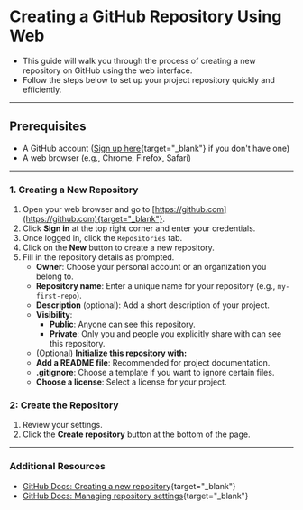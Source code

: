 
# Creating a GitHub Repository Using Web

- This guide will walk you through the process of creating a new repository on GitHub using the web interface. 
- Follow the steps below to set up your project repository quickly and efficiently.

---

## Prerequisites

- A GitHub account ([Sign up here](https://github.com/join){target="_blank"} if you don't have one)
- A web browser (e.g., Chrome, Firefox, Safari)
  
---

### 1. Creating a New Repository

1. Open your web browser and go to [https://github.com](https://github.com){target="_blank"}.
2. Click **Sign in** at the top right corner and enter your credentials.
3. Once logged in, click the `Repositories` tab.
4. Click on the **New** button to create a new repository.
5. Fill in the repository details as prompted.
      * **Owner**: Choose your personal account or an organization you belong to.
      * **Repository name**: Enter a unique name for your repository (e.g., `my-first-repo`).
      * **Description** (optional): Add a short description of your project.
      * **Visibility**:
        - **Public**: Anyone can see this repository.
        - **Private**: Only you and people you explicitly share with can see this repository.
      * (Optional) **Initialize this repository with:**
      - **Add a README file**: Recommended for project documentation.
      - **.gitignore**: Choose a template if you want to ignore certain files.
      - **Choose a license**: Select a license for your project.

### 2: Create the Repository

1. Review your settings.
2. Click the **Create repository** button at the bottom of the page.

---

### Additional Resources

- [GitHub Docs: Creating a new repository](https://docs.github.com/en/github/creating-cloning-and-archiving-repositories/creating-a-new-repository){target="_blank"}
- [GitHub Docs: Managing repository settings](https://docs.github.com/en/github/administering-a-repository/repository-settings){target="_blank"}



